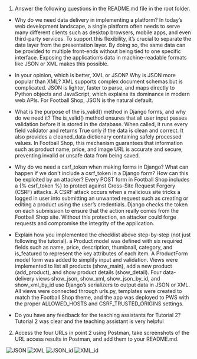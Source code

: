 1.	Answer the following questions in the README.md file in the root folder.
-	Why do we need data delivery in implementing a platform?
In today’s web development landscape, a single platform often needs to serve many different clients such as desktop browsers, mobile apps, and even third-party services. To support this flexibility, it’s crucial to separate the data layer from the presentation layer. By doing so, the same data can be provided to multiple front-ends without being tied to one specific interface. Exposing the application’s data in machine-readable formats like JSON or XML makes this possible.

-	 In your opinion, which is better, XML or JSON? Why is JSON more popular than XML?
XML supports complex document schemas but is complicated. JSON is lighter, faster to parse, and maps directly to Python objects and JavaScript, which explains its dominance in modern web APIs. For Football Shop, JSON is the natural default.

-	What is the purpose of the is_valid() method in Django forms, and why do we need it?
The is_valid() method ensures that all user input passes validation before it is stored in the database. When called, it runs every field validator and returns True only if the data is clean and correct. It also provides a cleaned_data dictionary containing safely processed values. In Football Shop, this mechanism guarantees that information such as product name, price, and image URL is accurate and secure, preventing invalid or unsafe data from being saved.

-	Why do we need a csrf_token when making forms in Django? What can happen if we don't include a csrf_token in a Django form? How can this be exploited by an attacker?
Every POST form in Football Shop includes a {% csrf_token %} to protect against Cross-Site Request Forgery (CSRF) attacks. A CSRF attack occurs when a malicious site tricks a logged in user into submitting an unwanted request such as creating or editing a product using the user’s credentials. Django checks the token on each submission to ensure that the action really comes from the Football Shop site. Without this protection, an attacker could forge requests and compromise the integrity of the application.
-	Explain how you implemented the checklist above step-by-step (not just following the tutorial).
a Product model was defined with six required fields such as name, price, description, thumbnail, category, and is_featured to represent the key attributes of each item. A ProductForm model form was added to simplify input and validation. Views were implemented to list all products (show_main), add a new product (add_product), and show product details (show_detail). Four data-delivery views show_json, show_xml, show_json_by_id, and show_xml_by_id use Django’s serializers to output data in JSON or XML. All views were connected through urls.py, templates were created to match the Football Shop theme, and the app was deployed to PWS with the proper ALLOWED_HOSTS and CSRF_TRUSTED_ORIGINS settings. 
-	Do you have any feedback for the teaching assistants for Tutorial 2?
Tutorial 2 was clear and the teaching assistant is very helpful
2.	Access the four URLs in point 2 using Postman, take screenshots of the URL access results in Postman, and add them to your README.md.

![JSON](image/json.png)
![XML](image/xml.png)
![JSON_id](image/json_id.png)
![XML_id](image/xml_id.png)